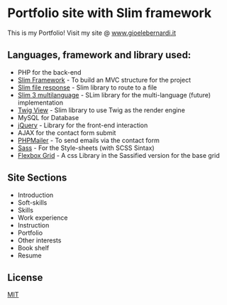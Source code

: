 # Portfolio site with Slim framework

This is my Portfolio!
Visit my site @ www.gioelebernardi.it

## Languages, framework and library used:

* PHP for the back-end
* [Slim Framework](https://www.slimframework.com/) - To build an MVC structure for the project
* [Slim file response](https://github.com/mhndev/slim-file-response) - Slim library to route to a file
* [Slim 3 multilanguage](https://github.com/lefuturiste/slim3_multilanguage) -  SLim library for the multi-language (future) implementation
* [Twig View](https://github.com/slimphp/Twig-View) - Slim library to use Twig as the render engine
* MySQL for Database
* [jQuery](https://jquery.com/) - Library for the front-end interaction
* AJAX for the contact form submit
* [PHPMailer](https://github.com/PHPMailer/PHPMailer) - To send emails via the contact form
* [Sass](https://sass-lang.com/) - For the Style-sheets (with SCSS Sintax)
* [Flexbox Grid](https://github.com/hugeinc/flexboxgrid-sass) - A css Library in the Sassified version for the base grid

## Site Sections

* Introduction
* Soft-skills
* Skills
* Work experience
* Instruction
* Portfolio
* Other interests
* Book shelf
* Resume

## License
[MIT](https://choosealicense.com/licenses/mit/)
